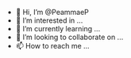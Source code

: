 - 👋 Hi, I’m @PeammaeP
- 👀 I’m interested in ...
- 🌱 I’m currently learning ...
- 💞️ I’m looking to collaborate on ...
- 📫 How to reach me ...

<!---
PeammaeP/PeammaeP is a ✨ special ✨ repository because its `README.md` (this file) appears on your GitHub profile.
You can click the Preview link to take a look at your changes.
--->
